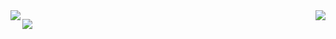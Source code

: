 <img align="left" src="https://github-readme-stats.vercel.app/api/top-langs/?username=overstarry&layout=compact" />

<img align="right" src="https://github-readme-stats.vercel.app/api?username=overstarry&show_icons=true&icon_color=805AD5&hide_title=true&theme=radical" />



![](https://visitor-badge.glitch.me/badge?page_id=overstarry.overstarry)

